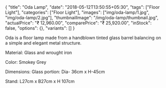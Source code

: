 {
    "title": "Oda Lamp",
    "date": "2018-05-12T13:50:55+05:30",
    "tags": ["Floor Light"],
    "categories": ["Floor Light"],
    "images": ["img/oda-lamp/1.jpg", "img/oda-lamp/2.jpg"],
    "thumbnailImage": "/img/oda-lamp/thumbnail.jpg",
    "actualPrice": "₹ 12,960.00",
    "comparePrice": "₹ 25,920.00",
    "inStock": false,
    "options": {},
    "variants": []
}

Oda is a floor lamp made from a handblown tinted glass barrel balancing on a simple and elegant metal structure.

Material: Glass and wrought iron

Color: Smokey Grey

Dimensions: Glass portion: Dia- 36cm x H-45cm

Stand: L27cm x B27cm x H 107cm